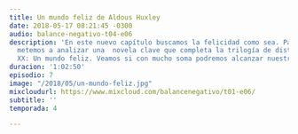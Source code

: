 ```yaml
---
title: Un mundo feliz de Aldous Huxley
date: 2018-05-17 08:21:45 -0300
audio: balance-negativo-t04-e06
description: 'En este nuevo capítulo buscamos la felicidad como sea. Para eso, nos
  metemos a analizar una  novela clave que completa la trilogía de distopías del siglo
  XX: Un mundo feliz. Veamos si con mucho soma podremos alcanzar nuestro objetivo. '
duracion: '1:02:50'
episodio: 7
image: "/2018/05/un-mundo-feliz.jpg"
mixcloudurl: https://www.mixcloud.com/balancenegativo/t01-e06/
subtitle: ''
temporada: 4

---
```

